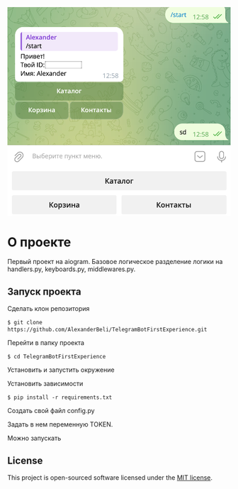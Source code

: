 ![Presentation Photo](presentation.png)

# О проекте

Первый проект на aiogram. Базовое логическое разделение логики на handlers.py, keyboards.py, middlewares.py.

## Запуск проекта

Сделать клон репозитория

```commandline
$ git clone https://github.com/AlexanderBeli/TelegramBotFirstExperience.git
```
Перейти в папку проекта

```commandline
$ cd TelegramBotFirstExperience
```
Установить и запустить окружение

Установить зависимости
```commandline
$ pip install -r requirements.txt
```
Создать свой файл config.py

Задать в нем переменную TOKEN.

Можно запускать

## License

This project is open-sourced software licensed under the [MIT license](https://opensource.org/licenses/MIT).

